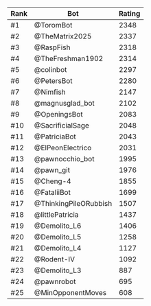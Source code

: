 Rank|Bot|Rating
---|---|---
#1|@ToromBot|2348
#2|@TheMatrix2025|2337
#3|@RaspFish|2318
#4|@TheFreshman1902|2314
#5|@colinbot|2297
#6|@PetersBot|2280
#7|@Nimfish|2147
#8|@magnusglad_bot|2102
#9|@OpeningsBot|2083
#10|@SacrificialSage|2048
#11|@PatriciaBot|2043
#12|@ElPeonElectrico|2031
#13|@pawnocchio_bot|1995
#14|@pawn_git|1976
#15|@Cheng-4|1855
#16|@FataliiBot|1699
#17|@ThinkingPileORubbish|1507
#18|@littlePatricia|1437
#19|@Demolito_L6|1406
#20|@Demolito_L5|1258
#21|@Demolito_L4|1127
#22|@Rodent-IV|1092
#23|@Demolito_L3|887
#24|@pawnrobot|695
#25|@MinOpponentMoves|608
